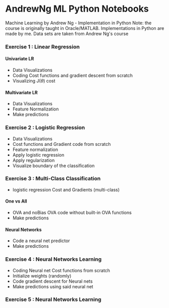 # AndrewNg ML Python Notebooks
Machine Learning by Andrew Ng - Implementation in Python
Note: the course is originally taught in Oracle/MATLAB. Implementations in Python are made by me. Data sets are taken from Andrew Ng's course

### Exercise 1 : Linear Regression 
#### Univariate LR
- Data Visualizations
- Coding Cost functions and gradient descent from scratch
- Visualizing J($\theta$) cost

#### Multivariate LR 
- Data Visualizations
- Feature Normalization
- Make predictions

### Exercise 2 : Logistic Regression 
- Data Visualizations
- Cost functions and Gradient code from scratch
- Feature normalization
- Apply logistic regression
- Apply regularization
- Visualize boundary of the classification

### Exercise 3 : Multi-Class Classification
- logistic regression Cost and Gradients (multi-class)
#### One vs All 
- OVA and noBias OVA code without built-in OVA functions
- Make predictions
#### Neural Networks 
- Code a neural net predictor
- Make predictions

### Exercise 4 : Neural Networks Learning
- Coding Neural net Cost functions from scratch
- Initialize weights (randomly)
- Code gradient descent for Neural nets
- Make predictions using said neural net

### Exercise 5 : Neural Networks Learning
